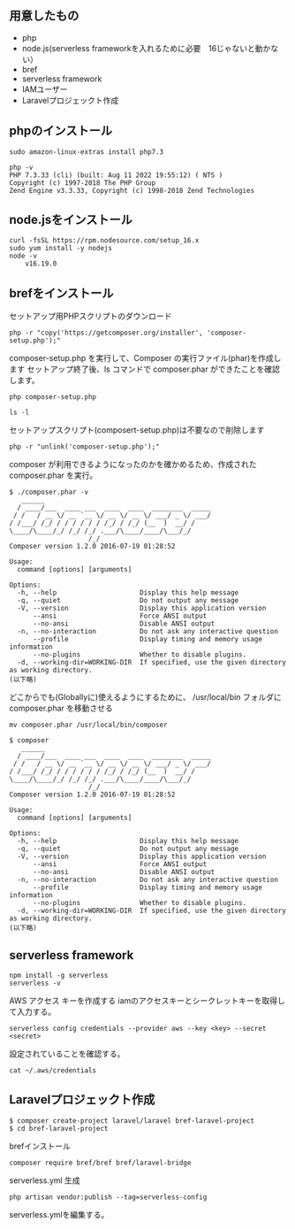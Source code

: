 

## 用意したもの

* php
* node.js(serverless frameworkを入れるために必要　16じゃないと動かない）
* bref
* serverless framework
* IAMユーザー
* Laravelプロジェックト作成

## phpのインストール

```
sudo amazon-linux-extras install php7.3

php -v 
PHP 7.3.33 (cli) (built: Aug 11 2022 19:55:12) ( NTS )
Copyright (c) 1997-2018 The PHP Group
Zend Engine v3.3.33, Copyright (c) 1998-2018 Zend Technologies
```

##  node.jsをインストール
```
curl -fsSL https://rpm.nodesource.com/setup_16.x
sudo yum install -y nodejs
node -v
    v16.19.0
```

## brefをインストール
セットアップ用PHPスクリプトのダウンロード
```
php -r "copy('https://getcomposer.org/installer', 'composer-setup.php');"
```
composer-setup.php を実行して、Composer の実行ファイル(phar)を作成します
セットアップ終了後、ls コマンドで composer.phar ができたことを確認します。
```
php composer-setup.php

ls -l
```
セットアップスクリプト(composert-setup.php)は不要なので削除します
```
php -r "unlink('composer-setup.php');"
```
composer が利用できるようになったのかを確かめるため、作成された composer.phar を実行。
```
$ ./composer.phar -v
   ______
  / ____/___  ____ ___  ____  ____  ________  _____
 / /   / __ \/ __ `__ \/ __ \/ __ \/ ___/ _ \/ ___/
/ /___/ /_/ / / / / / / /_/ / /_/ (__  )  __/ /
\____/\____/_/ /_/ /_/ .___/\____/____/\___/_/
                    /_/
Composer version 1.2.0 2016-07-19 01:28:52

Usage:
  command [options] [arguments]

Options:
  -h, --help                     Display this help message
  -q, --quiet                    Do not output any message
  -V, --version                  Display this application version
      --ansi                     Force ANSI output
      --no-ansi                  Disable ANSI output
  -n, --no-interaction           Do not ask any interactive question
      --profile                  Display timing and memory usage information
      --no-plugins               Whether to disable plugins.
  -d, --working-dir=WORKING-DIR  If specified, use the given directory as working directory.
(以下略)
```
どこからでも(Globallyに)使えるようにするために、 /usr/local/bin フォルダに composer.phar を移動させる
```
mv composer.phar /usr/local/bin/composer
```
```
$ composer
   ______
  / ____/___  ____ ___  ____  ____  ________  _____
 / /   / __ \/ __ `__ \/ __ \/ __ \/ ___/ _ \/ ___/
/ /___/ /_/ / / / / / / /_/ / /_/ (__  )  __/ /
\____/\____/_/ /_/ /_/ .___/\____/____/\___/_/
                    /_/
Composer version 1.2.0 2016-07-19 01:28:52

Usage:
  command [options] [arguments]

Options:
  -h, --help                     Display this help message
  -q, --quiet                    Do not output any message
  -V, --version                  Display this application version
      --ansi                     Force ANSI output
      --no-ansi                  Disable ANSI output
  -n, --no-interaction           Do not ask any interactive question
      --profile                  Display timing and memory usage information
      --no-plugins               Whether to disable plugins.
  -d, --working-dir=WORKING-DIR  If specified, use the given directory as working directory.
(以下略)
```

## serverless framework
```
npm install -g serverless
serverless -v
```
AWS アクセス キーを作成する
iamのアクセスキーとシークレットキーを取得して入力する。
```
serverless config credentials --provider aws --key <key> --secret <secret>
```
設定されていることを確認する。
```   
cat ~/.aws/credentials
```
## Laravelプロジェックト作成
```
$ composer create-project laravel/laravel bref-laravel-project
$ cd bref-laravel-project
```
brefインストール
```
composer require bref/bref bref/laravel-bridge
```
serverless.yml 生成
```
php artisan vendor:publish --tag=serverless-config
```
serverless.ymlを編集する。

